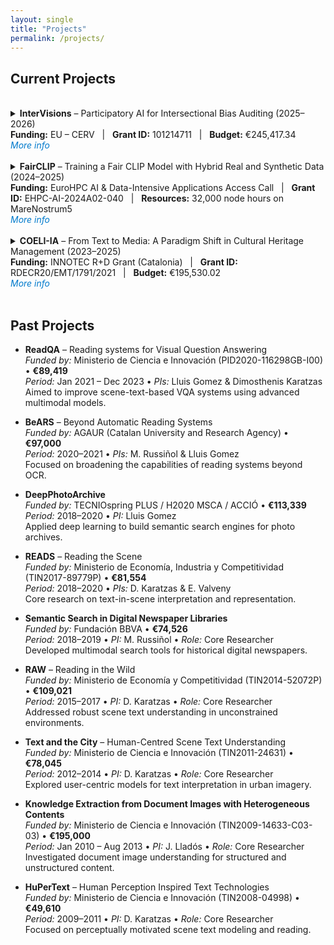 ```yaml
---
layout: single
title: "Projects"
permalink: /projects/
---
```


## Current Projects

<br>

<details>
  <summary>
    <strong>InterVisions</strong> – Participatory AI for Intersectional Bias Auditing (2025–2026)  
    <br>
    <strong>Funding:</strong> EU – CERV &nbsp; | &nbsp; 
    <strong>Grant ID:</strong> 101214711 &nbsp; | &nbsp; 
    <strong>Budget:</strong> €245,417.34  
    <br><em style="color: #007acc; cursor: pointer;">More info</em>
  </summary>
  <br>

  <strong>Coordinated by:</strong> ALIA – Associació Cultural de Dones per a la Recerca i l’Acció <br>
  <strong>Participants:</strong><br>
  – <strong>Centre de Visió per Computador (CVC-UAB)</strong>, Research Organisation<br>
  – <strong>Diputació de Barcelona</strong>, Associated Partner<br><br>

  <strong>Goal:</strong><br>
  InterVisions aims to build a <strong>participatory bias audit tool</strong> for vision and language foundation models.  
  It integrates intersectional feminist theory, deep learning, and participatory AI practices to identify and mitigate social biases in large-scale multimodal AI systems.<br><br>

  <strong>Activities:</strong><br>
  – Community-driven workshops to audit foundation models<br>
  – Co-creation of a <strong>technical fairness benchmark</strong><br>
  – Development of <strong>intersectional impact assessment guidelines</strong><br>
  – Promotion of <strong>ethical AI practices</strong> in line with the EU Charter of Fundamental Rights<br><br>

  <strong>Keywords:</strong> Bias in AI, Ethical AI, Participatory AI, Intersectionality, Fairness Benchmark, Vision & Language Models<br><br>

  <strong>Project Website:</strong>  TBD

</details>

<br>

<details>
  <summary>
    <strong>FairCLIP</strong> – Training a Fair CLIP Model with Hybrid Real and Synthetic Data (2024–2025)<br>
    <strong>Funding:</strong> EuroHPC AI & Data-Intensive Applications Access Call &nbsp; | &nbsp;
    <strong>Grant ID:</strong> EHPC-AI-2024A02-040 &nbsp; | &nbsp;
    <strong>Resources:</strong> 32,000 node hours on MareNostrum5<br>
    <em style="color: #007acc; cursor: pointer;">More info</em>
  </summary>
  <br>

  <strong>Coordinated by:</strong> Universitat Autònoma de Barcelona / Computer Vision Center (Spain)<br>
  <strong>Team:</strong><br>
  – Dr. Lluis Gomez (PI) • Dr. Lei Kang • Dr. Mohamed Ali Souibgui • Mr. Francesc Net • Mr. Joan Masoliver • Dr. Sonia Ruiz • Prof. Yuki M. Asano (University of Amsterdam)<br><br>

  <strong>Objective:</strong><br>
  The <strong>FairCLIP</strong> project aims to mitigate bias in large-scale vision-language models by training a new CLIP model on a hybrid dataset combining real and synthetic data, ensuring balanced demographic representation. The project contributes to fairness in AI with both technical and ethical innovations.<br><br>

  <strong>Key Methods:</strong><br>
  – Synthetic data generation via state-of-the-art diffusion models<br>
  – Real data from the CommonPool dataset<br>
  – OpenCLIP framework for scalable training<br>
  – Contrastive learning with demographic control<br><br>

  <strong>Milestones:</strong><br>
  – Small-scale (12M samples), medium-scale (128M), and large-scale (400M) experiments<br>
  – Total: 32,000 node hours over 12 months (Aug 2024–Jul 2025)<br><br>

  <strong>Expected Outcomes:</strong><br>
  – A fairness-optimized CLIP model<br>
  – A reusable hybrid dataset<br>
  – Open-source technical deliverables<br><br>

  <strong>Keywords:</strong> Fair AI, CLIP, Synthetic Data, Bias Mitigation, Diffusion Models, Vision-Language Models, HPC<br><br>

  <strong>Code:</strong>  
  <a href="https://github.com/lluisgomez/FairCLIP" target="_blank">FairCLIP GitHub Repository</a>  
</details>

<br>

<details>
  <summary>
    <strong>COELI-IA</strong> – From Text to Media: A Paradigm Shift in Cultural Heritage Management (2023–2025)<br>
    <strong>Funding:</strong> INNOTEC R+D Grant (Catalonia) &nbsp; | &nbsp;
    <strong>Grant ID:</strong> RDECR20/EMT/1791/2021 &nbsp; | &nbsp;
    <strong>Budget:</strong> €195,530.02<br>
    <em style="color: #007acc; cursor: pointer;">More info</em>
  </summary>
  <br>

  <strong>Coordinated by:</strong> Nubilum SL (SME) <br>
  <strong>Research Partner:</strong> Centre de Visió per Computador (CVC), Universitat Autònoma de Barcelona<br><br>

  <strong>Objective:</strong><br>
  COELI-IA aims to revolutionize the management and dissemination of cultural heritage content by leveraging AI techniques. The project explores automatic classification, indexing, and enhanced accessibility for digital archives through multimodal models that can understand and connect text and media data.<br><br>

  <strong>Key Innovations:</strong><br>
  – Development of AI-driven cultural heritage content engines<br>
  – New interfaces and recommendation systems based on content relevance<br>
  – Fine-tuning of AI models for domain-specific archives<br><br>

  <strong>Funding Structure:</strong><br>
  – Total accepted budget: €195,530.02<br>
  – CVC share: €84,446.05 (43.19%)<br>
  – Nubilum SL share: €111,083.98 (56.81%)<br><br>

  <strong>Team:</strong><br>
  – Dr. Lluís Gómez (CVC Lead)  
  – Pep Casals Pug (Nubilum Lead)
  – Marc Folia Campos (Nubilum)  
  – Francesc Net Barnes (CVC research staff)<br><br>

  <strong>Keywords:</strong> Cultural Heritage, AI for Archives, Multimodal Indexing, Recommendation Systems, Computer Vision, NLP<br><br>

  <strong>More Info:</strong>  
  <a href="https://youtu.be/DyKLoqyrPsA?list=PLPMj2J--V29dgpEtCBhvmqWBDY51gkvLv&t=231" target="_blank">Video</a> • 
  <a href="https://coeli.cat/" target="_blank">coeli.cat</a> • 
  <a href="https://cvc.uab.cat" target="_blank">cvc.uab.cat</a>
</details>

<br>

## Past Projects

- **ReadQA** – Reading systems for Visual Question Answering  
  _Funded by:_ Ministerio de Ciencia e Innovación (PID2020-116298GB-I00) • **€89,419**  
  _Period:_ Jan 2021 – Dec 2023 • _PIs:_ Lluis Gomez & Dimosthenis Karatzas  
  Aimed to improve scene-text-based VQA systems using advanced multimodal models.

- **BeARS** – Beyond Automatic Reading Systems  
  _Funded by:_ AGAUR (Catalan University and Research Agency) • **€97,000**  
  _Period:_ 2020–2021 • _PIs:_ M. Russiñol & Lluis Gomez  
  Focused on broadening the capabilities of reading systems beyond OCR.

- **DeepPhotoArchive**  
  _Funded by:_ TECNIOspring PLUS / H2020 MSCA / ACCIÓ • **€113,339**  
  _Period:_ 2018–2020 • _PI:_ Lluis Gomez  
  Applied deep learning to build semantic search engines for photo archives.

- **READS** – Reading the Scene  
  _Funded by:_ Ministerio de Economía, Industria y Competitividad (TIN2017-89779P) • **€81,554**  
  _Period:_ 2018–2020 • _PIs:_ D. Karatzas & E. Valveny  
  Core research on text-in-scene interpretation and representation.

- **Semantic Search in Digital Newspaper Libraries**  
  _Funded by:_ Fundación BBVA • **€74,526**  
  _Period:_ 2018–2019 • _PI:_ M. Russiñol • _Role:_ Core Researcher  
  Developed multimodal search tools for historical digital newspapers.

- **RAW** – Reading in the Wild  
  _Funded by:_ Ministerio de Economía y Competitividad (TIN2014-52072P) • **€109,021**  
  _Period:_ 2015–2017 • _PI:_ D. Karatzas • _Role:_ Core Researcher  
  Addressed robust scene text understanding in unconstrained environments.

- **Text and the City** – Human-Centred Scene Text Understanding  
  _Funded by:_ Ministerio de Ciencia e Innovación (TIN2011-24631) • **€78,045**  
  _Period:_ 2012–2014 • _PI:_ D. Karatzas • _Role:_ Core Researcher  
  Explored user-centric models for text interpretation in urban imagery.

- **Knowledge Extraction from Document Images with Heterogeneous Contents**  
  _Funded by:_ Ministerio de Ciencia e Innovación (TIN2009-14633-C03-03) • **€195,000**  
  _Period:_ Jan 2010 – Aug 2013 • _PI:_ J. Lladós • _Role:_ Core Researcher  
  Investigated document image understanding for structured and unstructured content.

- **HuPerText** – Human Perception Inspired Text Technologies  
  _Funded by:_ Ministerio de Ciencia e Innovación (TIN2008-04998) • **€49,610**  
  _Period:_ 2009–2011 • _PI:_ D. Karatzas • _Role:_ Core Researcher  
  Focused on perceptually motivated scene text modeling and reading.

